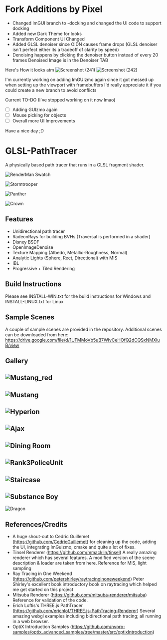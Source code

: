 # Fork Additions by Pixel
- Changed ImGUI branch to -docking and changed the UI code to support docking
- Added new Dark Theme for looks
- Transform Component UI Changed
- Added GLSL denoiser since OIDN causes frame drops (GLSL denoiser isn't perfect either its a tradeoff of clarity by speed)
- Denoising happens by clicking the denoiser button instead of every 20 frames Denoised Image is in the Denoiser TAB

Here's How it looks atm
![Screenshot (241)](https://user-images.githubusercontent.com/55246644/137784741-11f252fc-a4c2-48a9-87fa-93e7ec46d630.png)
![Screenshot (242)](https://user-images.githubusercontent.com/55246644/137784756-aab67f72-c6c4-4cef-b505-13495b47bbcb.png)

I'm currently working on adding ImGUIzmo again since it got messed up when setting up the viewport with framebuffers
I'd really appreciate it if you could create a new branch to avoid conflicts

Current TO-DO (I've stopped working on it now lmao)
- [ ] Adding GUIzmo again
- [ ] Mouse picking for objects
- [ ] Overall more UI Improvements

Have a nice day ;D


GLSL-PathTracer
==========
A physically based path tracer that runs in a GLSL fragment shader.

![RenderMan Swatch](./screenshots/Renderman_swatch.png)

![Stormtrooper](./screenshots/stormtrooper.jpg)

![Panther](./screenshots/panther.jpg)

![Crown](./screenshots/crown.png)

Features
--------
- Unidirectional path tracer
- RadeonRays for building BVHs (Traversal is performed in a shader)
- Disney BSDF
- OpenImageDenoise
- Texture Mapping (Albedo, Metallic-Roughness, Normal)
- Analytic Lights (Sphere, Rect, Directional) with MIS
- IBL
- Progressive + Tiled Rendering

Build Instructions
--------
Please see INSTALL-WIN.txt for the build instructions for Windows and INSTALL-LINUX.txt for Linux

Sample Scenes
--------
A couple of sample scenes are provided in the repository. Additional scenes can be downloaded from here:
https://drive.google.com/file/d/1UFMMoVb5uB7WIvCeHOfQ2dCQSxNMXluB/view

Gallery
--------
![Mustang_red](./screenshots/Mustang_Red.jpg)
--------
![Mustang](./screenshots/Mustang.jpg)
--------
![Hyperion](./screenshots/hyperion.jpg)
--------
![Ajax](./screenshots/ajax_materials.png)
--------
![Dining Room](./screenshots/DiningRoom.jpg)
--------
![Rank3PoliceUnit](./screenshots/rank3police_color_corrected.png)
--------
![Staircase](./screenshots/staircase.png)
--------
![Substance Boy](./screenshots/MeetMat_Maps.png)
--------
![Dragon](./screenshots/dragon.jpg)

References/Credits
--------
- A huge shout-out to Cedric Guillemet (https://github.com/CedricGuillemet) for cleaning up the code, adding the UI, integrating ImGuizmo, cmake and quite a lot of fixes.
- Tinsel Renderer (https://github.com/mmacklin/tinsel) A really amazing renderer which has several features. A modified version of the scene description & loader are taken from here. Reference for MIS, light sampling
- Ray Tracing in One Weekend (https://github.com/petershirley/raytracinginoneweekend) Peter Shirley's excellent book introductory book on raytracing which helped me get started on this project
- Mitsuba Renderer (https://github.com/mitsuba-renderer/mitsuba) Reference for validation of the code.
- Erich Loftis's THREE.js PathTracer (https://github.com/erichlof/THREE.js-PathTracing-Renderer) Several amazing webgl examples including bidirectional path tracing; all running in a web browser.
- OptiX Introduction Samples (https://github.com/nvpro-samples/optix_advanced_samples/tree/master/src/optixIntroduction)
